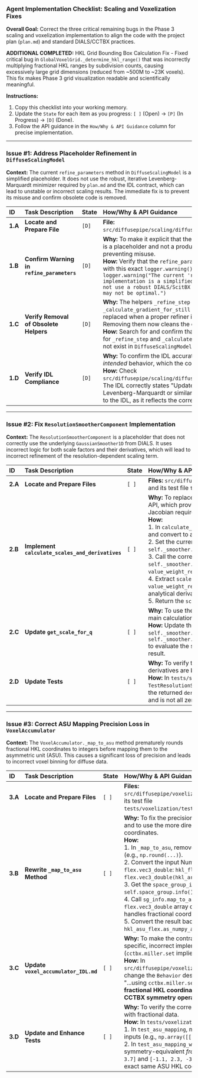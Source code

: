 ### **Agent Implementation Checklist: Scaling and Voxelization Fixes**

**Overall Goal:** Correct the three critical remaining bugs in the Phase 3 scaling and voxelization implementation to align the code with the project plan (`plan.md`) and standard DIALS/CCTBX practices.

**ADDITIONAL COMPLETED:** HKL Grid Bounding Box Calculation Fix - Fixed critical bug in `GlobalVoxelGrid._determine_hkl_range()` that was incorrectly multiplying fractional HKL ranges by subdivision counts, causing excessively large grid dimensions (reduced from ~500M to ~23K voxels). This fix makes Phase 3 grid visualization readable and scientifically meaningful.

**Instructions:**
1.  Copy this checklist into your working memory.
2.  Update the `State` for each item as you progress: `[ ]` (Open) -> `[P]` (In Progress) -> `[D]` (Done).
3.  Follow the API guidance in the `How/Why & API Guidance` column for precise implementation.

---

### **Issue #1: Address Placeholder Refinement in `DiffuseScalingModel`**

**Context:** The current `refine_parameters` method in `DiffuseScalingModel` is a simplified placeholder. It does not use the robust, iterative Levenberg-Marquardt minimizer required by `plan.md` and the IDL contract, which can lead to unstable or incorrect scaling results. The immediate fix is to prevent its misuse and confirm obsolete code is removed.

| ID | Task Description | State | How/Why & API Guidance |
| :--- | :--- | :--- | :--- |
| **1.A** | **Locate and Prepare File** | `[D]` | **File:** `src/diffusepipe/scaling/diffuse_scaling_model.py`. |
| **1.B** | **Confirm Warning in `refine_parameters`** | `[D]` | **Why:** To make it explicit that the current implementation is a placeholder and not a production-ready minimizer, preventing misuse. <br> **How:** Verify that the `refine_parameters` method begins with this exact `logger.warning()` call: <br> `logger.warning("The current 'refine_parameters' implementation is a simplified placeholder and does not use a robust DIALS/ScitBX minimizer. The results may not be optimal.")` |
| **1.C** | **Verify Removal of Obsolete Helpers** | `[D]` | **Why:** The helpers `_refine_step` and `_calculate_gradient_for_still` are obsolete and will be replaced when a proper refiner is implemented. Removing them now cleans the code. <br> **How:** Search for and confirm that the method definitions for `_refine_step` and `_calculate_gradient_for_still` do not exist in `DiffuseScalingModel`. |
| **1.D** | **Verify IDL Compliance** | `[D]` | **Why:** To confirm the IDL accurately specifies the *intended* behavior, which the code currently lacks. <br> **How:** Check `src/diffusepipe/scaling/diffuse_scaling_model_IDL.md`. The IDL correctly states "Update parameters via Levenberg-Marquardt or similar." No change is needed to the IDL, as it reflects the correct target state. |

---

### **Issue #2: Fix `ResolutionSmootherComponent` Implementation**

**Context:** The `ResolutionSmootherComponent` is a placeholder that does not correctly use the underlying `GaussianSmoother1D` from DIALS. It uses incorrect logic for both scale factors and their derivatives, which will lead to incorrect refinement of the resolution-dependent scaling term.

| ID | Task Description | State | How/Why & API Guidance |
| :--- | :--- | :--- | :--- |
| **2.A** | **Locate and Prepare Files** | `[ ]` | **Files:** `src/diffusepipe/scaling/components/resolution_smoother.py` and its test file `tests/scaling/test_diffuse_scaling_model.py`. |
| **2.B** | **Implement `calculate_scales_and_derivatives`** | `[ ]` | **Why:** To replace the dummy logic with the correct DIALS smoother API, which provides both the interpolated scales and the analytical Jacobian required for refinement. <br> **How:** <br> 1. In `calculate_scales_and_derivatives`, first extract q-magnitudes and convert to a `flex.double` array. <br> 2. Set the current parameters on the smoother object: `self._smoother.set_parameters(self.parameters)`. <br> 3. Call the correct DIALS API method `self._smoother.value_weight(positions=q_locations)`. This returns a `value_weight_result` object. <br> 4. Extract `scales = value_weight_result.value` and `derivatives = value_weight_result.weight`. The `weight` attribute contains the analytical derivatives. <br> 5. Return the `scales` and `derivatives`. |
| **2.C** | **Update `get_scale_for_q`** | `[ ]` | **Why:** To use the correct evaluation method for consistency with the main calculation. <br> **How:** Update the method to also use `self._smoother.set_parameters(self.parameters)` and `self._smoother.value_weight(positions=flex.double([q_magnitude]))` to evaluate the scale at a single point, then extract the value from the result. |
| **2.D** | **Update Tests** | `[ ]` | **Why:** To verify the new, correct behavior and ensure analytical derivatives are being calculated. <br> **How:** In `tests/scaling/test_diffuse_scaling_model.py`, within `TestResolutionSmootherComponent.test_scale_calculation`, assert that the returned `derivatives` array has the correct shape (`n_obs`, `n_params`) and is not all zeros. |

---

### **Issue #3: Correct ASU Mapping Precision Loss in `VoxelAccumulator`**

**Context:** The `VoxelAccumulator._map_to_asu` method prematurely rounds fractional HKL coordinates to integers before mapping them to the asymmetric unit (ASU). This causes a significant loss of precision and leads to incorrect voxel binning for diffuse data.

| ID | Task Description | State | How/Why & API Guidance |
| :--- | :--- | :--- | :--- |
| **3.A** | **Locate and Prepare Files** | `[ ]` | **Files:** `src/diffusepipe/voxelization/voxel_accumulator.py` and its test file `tests/voxelization/test_voxel_accumulator.py`. |
| **3.B** | **Rewrite `_map_to_asu` Method** | `[ ]` | **Why:** To fix the precision loss from premature rounding and to use the more direct CCTBX API for fractional coordinates. <br> **How:** <br> 1. In `_map_to_asu`, remove any line that performs rounding (e.g., `np.round(...)`). <br> 2. Convert the input NumPy array of fractional HKLs to a `flex.vec3_double`: `hkl_flex = flex.vec3_double(hkl_array)`. <br> 3. Get the `space_group_info` object: `sg_info = self.space_group.info()`. <br> 4. Call `sg_info.map_to_asu(hkl_flex)` on the `flex.vec3_double` array directly. This method correctly handles fractional coordinates. <br> 5. Convert the result back to a NumPy array: `return hkl_asu_flex.as_numpy_array()`. |
| **3.C** | **Update `voxel_accumulator_IDL.md`** | `[ ]` | **Why:** To make the contract more robust and less tied to a specific, incorrect implementation detail (`cctbx.miller.set` implies integers). <br> **How:** In `src/diffusepipe/voxelization/voxel_accumulator_IDL.md`, change the `Behavior` description for ASU mapping from "...using `cctbx.miller.set`..." to the more general **"Map fractional HKL coordinates to the asymmetric unit using CCTBX symmetry operations."** |
| **3.D** | **Update and Enhance Tests** | `[ ]` | **Why:** To verify the correctness of the new ASU mapping with fractional data. <br> **How:** In `tests/voxelization/test_voxel_accumulator.py`: <br> 1. In `test_asu_mapping`, modify the test to use fractional inputs (e.g., `np.array([[1.1, 2.3, 3.7]])`). <br> 2. In `test_asu_mapping_with_p2_symmetry`, verify that symmetry-equivalent *fractional* HKLs (e.g., `[1.1, 2.3, 3.7]` and `[-1.1, 2.3, -3.7]`) are correctly mapped to the exact same ASU HKL coordinate using `np.allclose`. |
